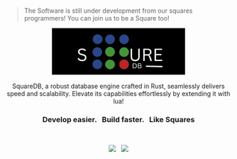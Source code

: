 
<br>

> The Software is still under development from our squares programmers!
> You can join us to be a Square too!

<p align="center">
    <a href="https://squaredb.vercel.app" target="_blank">
        <img width="300" src="img/logo.jpg" alt="SquareDb Logo">
    </a>
</p>

<p align="center">
    SquareDB, a robust database engine crafted in Rust, seamlessly delivers speed and scalability. Elevate its capabilities effortlessly by extending it with lua!
</p>

<h3 align="center">Develop easier. &nbsp; Build faster. &nbsp; Like Squares</h3>

<br>

<p align="center">
    <a href="https://twitter.com/square_db"><img src="https://img.shields.io/badge/twitter-follow_us-1d9bf0.svg?style=flat-square"></a>
    &nbsp;
    <a href="https://dev.to/square_db"><img src="https://img.shields.io/badge/dev-join_us-86f7b7.svg?style=flat-square"></a>
</p>
